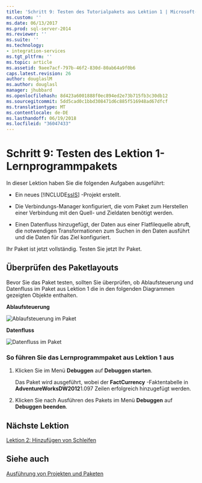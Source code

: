 ```yaml
---
title: 'Schritt 9: Testen des Tutorialpakets aus Lektion 1 | Microsoft-Dokumentation'
ms.custom: ''
ms.date: 06/13/2017
ms.prod: sql-server-2014
ms.reviewer: ''
ms.suite: ''
ms.technology:
- integration-services
ms.tgt_pltfrm: ''
ms.topic: article
ms.assetid: 9aee7acf-797b-46f2-830d-80ab64a9f0b6
caps.latest.revision: 26
author: douglaslM
ms.author: douglasl
manager: jhubbard
ms.openlocfilehash: 8d423a6001888f0ec894ed2e73b715fb3c30db12
ms.sourcegitcommit: 5dd5cad0c1bbd308471d6c885f516948ad67dfcf
ms.translationtype: MT
ms.contentlocale: de-DE
ms.lasthandoff: 06/19/2018
ms.locfileid: "36047433"
---
```

# <a name="step-9-testing-the-lesson-1-tutorial-package"></a>Schritt 9: Testen des Lektion 1-Lernprogrammpakets
  In dieser Lektion haben Sie die folgenden Aufgaben ausgeführt:  
  
-   Ein neues [!INCLUDE[ssIS](../includes/ssis-md.md)] -Projekt erstellt.  
  
-   Die Verbindungs-Manager konfiguriert, die vom Paket zum Herstellen einer Verbindung mit den Quell- und Zieldaten benötigt werden.  
  
-   Einen Datenfluss hinzugefügt, der Daten aus einer Flatfilequelle abruft, die notwendigen Transformationen zum Suchen in den Daten ausführt und die Daten für das Ziel konfiguriert.  
  
 Ihr Paket ist jetzt vollständig. Testen Sie jetzt Ihr Paket.  
  
## <a name="checking-the-package-layout"></a>Überprüfen des Paketlayouts  
 Bevor Sie das Paket testen, sollten Sie überprüfen, ob Ablaufsteuerung und Datenfluss im Paket aus Lektion 1 die in den folgenden Diagrammen gezeigten Objekte enthalten.  
  
 **Ablaufsteuerung**  
  
 ![Ablaufsteuerung im Paket](../../2014/tutorials/media/task9lesson1control.gif "Ablaufsteuerung im Paket")  
  
 **Datenfluss**  
  
 ![Datenfluss im Paket](../../2014/tutorials/media/task9lesson1data.gif "Datenfluss im Paket")  
  
### <a name="to-run-the-lesson-1-tutorial-package"></a>So führen Sie das Lernprogrammpaket aus Lektion 1 aus  
  
1.  Klicken Sie im Menü **Debuggen** auf **Debuggen starten**.  
  
     Das Paket wird ausgeführt, wobei der **FactCurrency** -Faktentabelle in **AdventureWorksDW2012**1.097 Zeilen erfolgreich hinzugefügt werden.  
  
2.  Klicken Sie nach Ausführen des Pakets im Menü **Debuggen** auf **Debuggen beenden**.  
  
## <a name="next-lesson"></a>Nächste Lektion  
 [Lektion 2: Hinzufügen von Schleifen](../integration-services/lesson-2-adding-looping-with-ssis.md)  
  
## <a name="see-also"></a>Siehe auch  
 [Ausführung von Projekten und Paketen](packages/run-integration-services-ssis-packages.md)  
  
  